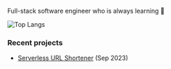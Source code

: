 Full-stack software engineer who is always learning 🌱

![Top Langs](https://github-readme-stats.vercel.app/api/top-langs/?username=codewithji&layout=compact&theme=transparent)

### Recent projects
- [Serverless URL Shortener](https://github.com/codewithji/serverless-url-shortener) (Sep 2023)
  

